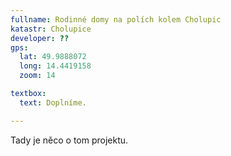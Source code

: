 ```yaml
---
fullname: Rodinné domy na polích kolem Cholupic
katastr: Cholupice
developer: ??
gps:
  lat: 49.9888072
  long: 14.4419158
  zoom: 14

textbox:
  text: Doplníme.

---
```


Tady je něco o tom projektu.